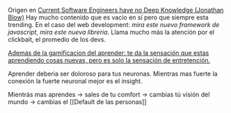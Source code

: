Origen en [Current Software Engineers have no Deep Knowledge (Jonathan Blow)](https://youtu.be/Z0SJNkzOiq4) Hay mucho contenido que es vacio en sí pero que siempre esta trending. En el caso del web development:  _mira este nuevo framework de javascript_, _mira este nueva libreria_. Llama mucho más la atención por el clickbait, el promedio de los devs. 

[Además de la gamificacion del aprender: te da la sensación que estas aprendiendo cosas nuevas, pero es solo la sensación de entretención. ](https://twitter.com/karpathy/status/1756380066580455557)

Aprender deberia ser doloroso para tus neuronas. Mientras mas fuerte la conexión la fuerte neuronal mejor es el insight.

Mientrás mas aprendes ->  sales de tu comfort -> cambias tú visión del mundo -> cambias el [[Default de las personas]]